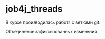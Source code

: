 # job4j_threads  

В курсе производилась работа с ветками git.

Объединение зафиксированных изменений